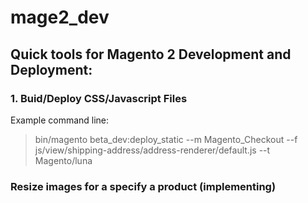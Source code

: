 # mage2_dev
## Quick tools for Magento 2 Development and Deployment:
### 1. Buid/Deploy CSS/Javascript Files
Example command line: 
> bin/magento beta_dev:deploy_static --m Magento_Checkout --f js/view/shipping-address/address-renderer/default.js --t Magento/luna
### Resize images for a specify a product (implementing)
